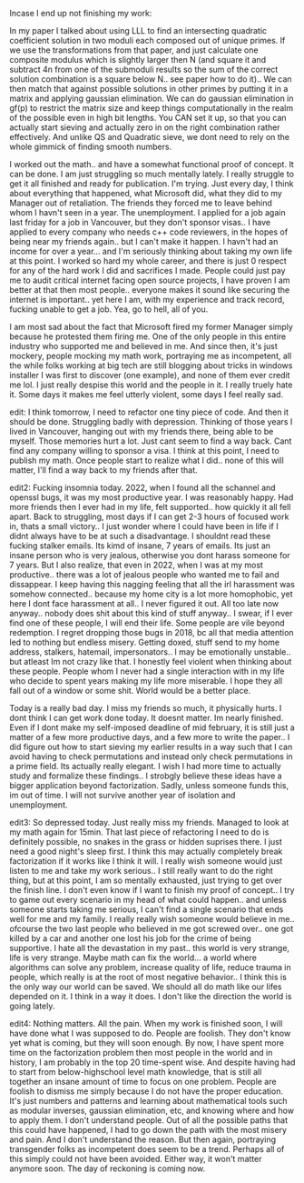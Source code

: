 Incase I end up not finishing my work:

In my paper I talked about using LLL to find an intersecting quadratic coefficient solution in two moduli each composed out of unique primes.
If we use the transformations from that paper, and just calculate one composite modulus which is slightly larger then N (and square it and subtract 4n from one of the submoduli results so the sum of the correct solution combination is a square below N.. see paper how to do it)..
We can then match that against possible solutions in other primes by putting it in a matrix and applying gaussian elimination. We can do gaussian elimination in gf(p) to restrict the matrix size and keep things computationally in the realm of the possible even in high bit lengths. You CAN set it up, so that you can actually start sieving and actually zero in on the right combination rather effectively. And unlike QS and Quadratic sieve, we dont need to rely on the whole gimmick of finding smooth numbers.

I worked out the math.. and have a somewhat functional proof of concept. It can be done. I am just struggling so much mentally lately. I really struggle to get it all finished and ready for publication. I'm trying. Just every day, I think about everything that happened, what Microsoft did, what they did to my Manager out of retaliation. The friends they forced me to leave behind whom I havn't seen in a year. The unemployment. I applied for a job again last friday for a job in Vancouver, but they don't sponsor visas.. I have applied to every company who needs c++ code reviewers, in the hopes of being near my friends again.. but I can't make it happen. I havn't had an income for over a year... and I'm seriously thinking about taking my own life at this point. I worked so hard my whole career, and there is just 0 respect for any of the hard work I did and sacrifices I made. People could just pay me to audit critical internet facing open source projects, I have proven I am better at that then most people.. everyone makes it sound like securing the internet is important.. yet here I am, with my experience and track record, fucking unable to get a job. Yea, go to hell, all of you.

I am most sad about the fact that Microsoft fired my former Manager simply because he protested them firing me. One of the only people in this entire industry who supported me and believed in me. And since then, it's just mockery, people mocking my math work, portraying me as incompetent, all the while folks working at big tech are still blogging about tricks in windows installer I was first to discover (one example), and none of them ever credit me lol. I just really despise this world and the people in it. I really truely hate it. Some days it makes me feel utterly violent, some days I feel really sad. 

edit: I think tomorrow, I need to refactor one tiny piece of code. And then it should be done. Struggling badly with depression. Thinking of those years I lived in Vancouver, hanging out with my friends there, being able to be myself. Those memories hurt a lot. Just cant seem to find a way back. Cant find any company willing to sponsor a visa. I think at this point, I need to publish my math. Once people start to realize what I did.. none of this will matter, I'll find a way back to my friends after that.

edit2: Fucking insomnia today. 2022, when I found all the schannel and openssl bugs, it was my most productive year. I was reasonably happy. Had more friends then I ever had in my life, felt supported.. how quickly it all fell apart. Back to struggling, most days if I can get 2-3 hours of focused work in, thats a small victory.. I just wonder where I could have been in life if I didnt always have to be at such a disadvantage. I shouldnt read these fucking stalker emails. Its kimd of insane, 7 years of emails. Its just an insane person who is very jealous, otherwise you dont harass someone for 7 years. But I also realize, that even in 2022, when I was at my most productive.. there was a lot of jealous people who wanted me to fail and dissappear. I keep having this nagging feeling that all the irl harassment was somehow connected.. because my home city is a lot more homophobic, yet here I dont face harassment at all.. I never figured it out. All too late now anyway.. nobody does shit about this kind of stuff anyway.. I swear, if I ever find one of these people, I will end their life. Some people are vile beyond redemption. I regret dropping those bugs in 2018, bc all that media attention led to nothing but endless misery. Getting doxed, stuff send to my home address, stalkers, hatemail, impersonators.. I may be emotionally unstable.. but atleast Im not crazy like that. I honestly feel violent when thinking about these people. People whom I never had a single interaction with in my life who decide to spent years making my life more miserable. I hope they all fall out of a window or some shit. World would be a better place.

Today is a really bad day. I miss my friends so much, it physically hurts. I dont think I can get work done today. It doesnt matter. Im nearly finished. Even if I dont make my self-imposed deadline of mid february, it is still just a matter of a few more productive days, and a few more to write the paper.. I did figure out how to start sieving my earlier results in a way such that I can avoid having to check permutations and instead only check permutations in a prime field. Its actually really elegant. I wish I had more time to actually study and formalize these findings.. I strobgly believe these ideas have a bigger application beyond factorization. Sadly, unless someone funds this, im out of time. I will not survive another year of isolation and unemployment.

edit3: So depressed today. Just really miss my friends. Managed to look at my math again for 15min. That last piece of refactoring I need to do is definitely possible, no snakes in the grass or hidden suprises there. I just need a good night's sleep first. I think this may actually completely break factorization if it works like I think it will. I really wish someone would just listen to me and take my work serious.. I still really want to do the right thing, but at this point, I am so mentally exhausted, just trying to get over the finish line. I don't even know if I want to finish my proof of concept.. I try to game out every scenario in my head of what could happen.. and unless someone starts taking me serious, I can't find a single scenario that ends well for me and my family. I really really wish someone would believe in me.. ofcourse the two last people who believed in me got screwed over.. one got killed by a car and another one lost his job for the crime of being supportive. I hate all the devastation in my past.. this world is very strange, life is very strange. Maybe math can fix the world... a world where algorithms can solve any problem, increase quality of life, reduce trauma in people, which really is at the root of most negative behavior.. I think this is the only way our world can be saved. We should all do math like our lifes depended on it. I think in a way it does. I don't like the direction the world is going lately.

edit4: Nothing matters. All the pain. When my work is finished soon, I will have done what I was supposed to do. People are foolish. They don't know yet what is coming, but they will soon enough. By now, I have spent more time on the factorization problem then most people in the world and in history, I am probably in the top 20 time-spent wise. And despite having had to start from below-highschool level math knowledge, that is still all together an insane amount of time to focus on one problem. People are foolish to dismiss me simply because I do not have the proper education. It's just numbers and patterns and learning about mathematical tools such as modular inverses, gaussian elimination, etc, and knowing where and how to apply them. I don't understand people. Out of all the possible paths that this could have happened, I had to go down the path with the most misery and pain. And I don't understand the reason. But then again, portraying transgender folks as incompetent does seem to be a trend. Perhaps all of this simply could not have been avoided. Either way, it won't matter anymore soon. The day of reckoning is coming now.
